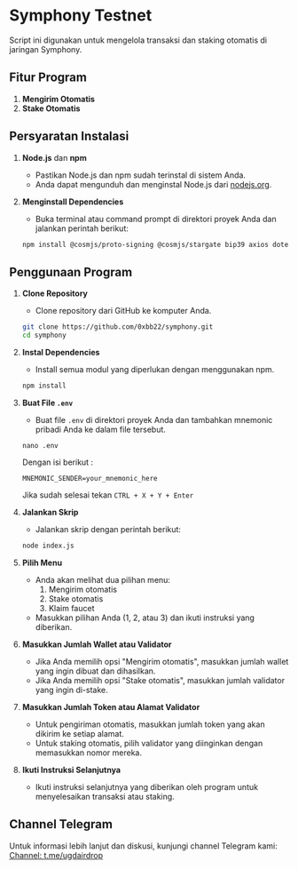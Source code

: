 # Symphony Testnet

Script ini digunakan untuk mengelola transaksi dan staking otomatis di jaringan Symphony.

## Fitur Program

1. **Mengirim Otomatis**
2. **Stake Otomatis**

## Persyaratan Instalasi

1. **Node.js** dan **npm**
   - Pastikan Node.js dan npm sudah terinstal di sistem Anda.
   - Anda dapat mengunduh dan menginstal Node.js dari [nodejs.org](https://nodejs.org/).

2. **Menginstall Dependencies**
   - Buka terminal atau command prompt di direktori proyek Anda dan jalankan perintah berikut:
   ```bash
   npm install @cosmjs/proto-signing @cosmjs/stargate bip39 axios dotenv https-proxy-agent
   ```

## Penggunaan Program

1. **Clone Repository**
   - Clone repository dari GitHub ke komputer Anda.
   ```bash
   git clone https://github.com/0xbb22/symphony.git
   cd symphony
   ```

2. **Instal Dependencies**
   - Install semua modul yang diperlukan dengan menggunakan npm.
   ```bash
   npm install
   ```

3. **Buat File `.env`**
   - Buat file `.env` di direktori proyek Anda dan tambahkan mnemonic pribadi Anda ke dalam file tersebut.
   ```nano
   nano .env
   ```
   Dengan isi berikut :
   ```env
   MNEMONIC_SENDER=your_mnemonic_here
   ```
   Jika sudah selesai tekan `CTRL + X + Y + Enter`

4. **Jalankan Skrip**
   - Jalankan skrip dengan perintah berikut:
   ```bash
   node index.js
   ```

5. **Pilih Menu**
   - Anda akan melihat dua pilihan menu:
     1. Mengirim otomatis
     2. Stake otomatis
     3. Klaim faucet
   - Masukkan pilihan Anda (1, 2, atau 3) dan ikuti instruksi yang diberikan.

6. **Masukkan Jumlah Wallet atau Validator**
   - Jika Anda memilih opsi "Mengirim otomatis", masukkan jumlah wallet yang ingin dibuat dan dihasilkan.
   - Jika Anda memilih opsi "Stake otomatis", masukkan jumlah validator yang ingin di-stake.

7. **Masukkan Jumlah Token atau Alamat Validator**
   - Untuk pengiriman otomatis, masukkan jumlah token yang akan dikirim ke setiap alamat.
   - Untuk staking otomatis, pilih validator yang diinginkan dengan memasukkan nomor mereka.

8. **Ikuti Instruksi Selanjutnya**
   - Ikuti instruksi selanjutnya yang diberikan oleh program untuk menyelesaikan transaksi atau staking.

## Channel Telegram
Untuk informasi lebih lanjut dan diskusi, kunjungi channel Telegram kami:
[Channel: t.me/ugdairdrop](https://t.me/ugdairdrop)